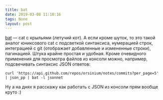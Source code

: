 ```yaml
---
title: bat
date: 2019-03-08 11:10:16
tags: None
layout: post
---
```


[bat](https://github.com/sharkdp/bat) — cat с крыльями (летучий кот). А если кроме шуток, то это такой аналог юниксового cat с подсветкой синтаксиса, нумерацией строк, интеграцией с git (отображает добавленные и измененные строки), пагинацией. Штука крайне простая и удобная. Кроме очевидного применения для просмотра файлов из консоли можно, например, подсвечивать синтаксис JSON ответов:

```curl 'https://api.github.com/repos/orsinium/notes/commits?per_page=5' | json_pp | bat -l jsonnet```

Ну а на днях я расскажу как работать с JSON из консоли прям вообще круто :)
